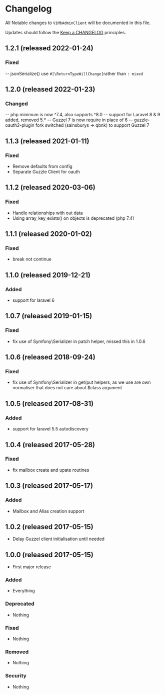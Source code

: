 # Changelog

All Notable changes to `ViMbAdminClient` will be documented in this file.

Updates should follow the [Keep a CHANGELOG](http://keepachangelog.com/) principles.

## 1.2.1 (released 2022-01-24)

### Fixed
-- jsonSerialize() use `#[\ReturnTypeWillChange]`rather than `: mixed`

## 1.2.0 (released 2022-01-23)

### Changed
-- php minimum is now ^7.4, also supports ^8.0
-- support for Laravel 8 & 9 added, removed 5.*
-- Guzzel 7 is now require in place of 6
-- guzzle-oauth2-plugin fork switched (sainsburys -> qbnk) to support Guzzel 7

## 1.1.3 (released 2021-01-11)

### Fixed
- Remove defaults from config
- Separate Guzzle Client for oauth

## 1.1.2 (released 2020-03-06)

### Fixed
- Handle relationships with out data
- Using array_key_exists() on objects is deprecated (php 7.4)


## 1.1.1 (released 2020-01-02)

### Fixed
- break not continue

## 1.1.0 (released 2019-12-21)

### Added
- support for laravel 6

## 1.0.7 (released 2019-01-15)

### Fixed
- fix use of Symfony\Serializer in patch helper, missed this in 1.0.6


## 1.0.6 (released 2018-09-24)

### Fixed
- fix use of Symfony\Serializer in get/put helpers, as we use are own normaliser that does not care about $class argument


## 1.0.5 (released 2017-08-31)

### Added
- support for laravel 5.5 autodiscovery

## 1.0.4 (released 2017-05-28)

### Fixed
- fix mailbox create and upate routines

## 1.0.3 (released 2017-05-17)

### Added
- Mailbox and Alias creation support

## 1.0.2 (released 2017-05-15)

* Delay Guzzel client initialisation until needed

## 1.0.0 (released 2017-05-15)

* First major release

### Added
- Everything

### Deprecated
- Nothing

### Fixed
- Nothing

### Removed
- Nothing

### Security
- Nothing
